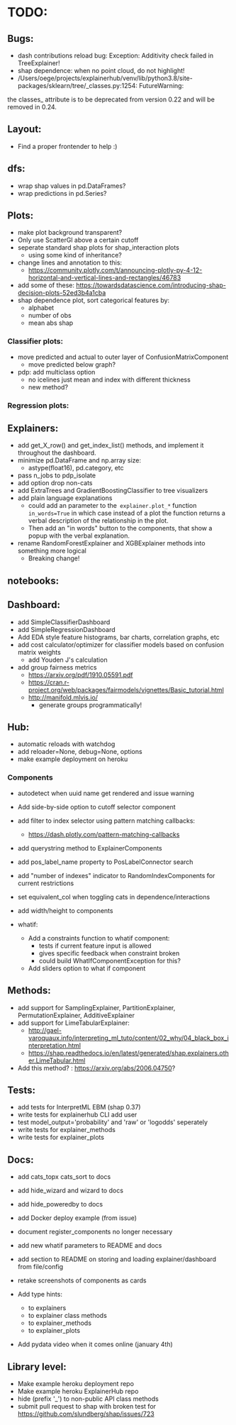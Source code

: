 
# TODO:


## Bugs:
- dash contributions reload bug: Exception: Additivity check failed in TreeExplainer!
- shap dependence: when no point cloud, do not highlight!
- /Users/oege/projects/explainerhub/venv/lib/python3.8/site-packages/sklearn/tree/_classes.py:1254: FutureWarning:

the classes_ attribute is to be deprecated from version 0.22 and will be removed in 0.24.

## Layout:
- Find a proper frontender to help :)

## dfs:
- wrap shap values in pd.DataFrames?
- wrap predictions in pd.Series?

## Plots:
- make plot background transparent?
- Only use ScatterGl above a certain cutoff
- seperate standard shap plots for shap_interaction plots 
    - using some kind of inheritance?
- change lines and annotation to this:
    - https://community.plotly.com/t/announcing-plotly-py-4-12-horizontal-and-vertical-lines-and-rectangles/46783
- add some of these:
    https://towardsdatascience.com/introducing-shap-decision-plots-52ed3b4a1cba
- shap dependence plot, sort categorical features by:
    - alphabet
    - number of obs
    - mean abs shap

### Classifier plots:
- move predicted and actual to outer layer of ConfusionMatrixComponent
    - move predicted below graph?
- pdp: add multiclass option
    - no icelines just mean and index with different thickness
    - new method?

### Regression plots:



## Explainers:
- add get_X_row() and get_index_list() methods, and implement it throughout the dashboard.
- minimize pd.DataFrame and np.array size:
    - astype(float16), pd.category, etc
- pass n_jobs to pdp_isolate
- add option drop non-cats
- add ExtraTrees and GradientBoostingClassifier to tree visualizers
- add plain language explanations
    - could add an parameter to the` explainer.plot_*` function  `in_words=True` in which 
        case instead of a plot the function returns a verbal description of the 
        relationship in the plot.
    - Then add an "in words" button to the components, that show a popup with
        the verbal explanation.
- rename RandomForestExplainer and XGBExplainer methods into something more logical
    - Breaking change!


## notebooks:


## Dashboard:
- add SimpleClassifierDashboard
- add SimpleRegressionDashboard
- Add EDA style feature histograms, bar charts, correlation graphs, etc
- add cost calculator/optimizer for classifier models based on confusion matrix weights
    - add Youden J's calculation
- add group fairness metrics
    - https://arxiv.org/pdf/1910.05591.pdf
    - https://cran.r-project.org/web/packages/fairmodels/vignettes/Basic_tutorial.html
    - http://manifold.mlvis.io/
        - generate groups programmatically!

## Hub:
- automatic reloads with watchdog
- add reloader=None, debug=None, options
- make example deployment on heroku


### Components
- autodetect when uuid name get rendered and issue warning

- Add side-by-side option to cutoff selector component
- add filter to index selector using pattern matching callbacks:
    - https://dash.plotly.com/pattern-matching-callbacks
- add querystring method to ExplainerComponents
- add pos_label_name property to PosLabelConnector search
- add "number of indexes" indicator to RandomIndexComponents for current restrictions
- set equivalent_col when toggling cats in dependence/interactions

- add width/height to components
- whatif:
    - Add a constraints function to whatif component:
        - tests if current feature input is allowed
        - gives specific feedback when constraint broken
        - could build WhatIfComponentException for this?
    - Add sliders option to what if component


## Methods:
- add support for SamplingExplainer, PartitionExplainer, PermutationExplainer, AdditiveExplainer
- add support for LimeTabularExplainer:
    - http://gael-varoquaux.info/interpreting_ml_tuto/content/02_why/04_black_box_interpretation.html
    - https://shap.readthedocs.io/en/latest/generated/shap.explainers.other.LimeTabular.html
- Add this method? : https://arxiv.org/abs/2006.04750?

## Tests:
- add tests for InterpretML EBM (shap 0.37)
- write tests for explainerhub CLI add user
- test model_output='probability' and 'raw' or 'logodds' seperately
- write tests for explainer_methods
- write tests for explainer_plots

## Docs:
- add cats_topx cats_sort to docs
- add hide_wizard and wizard to docs
- add hide_poweredby to docs
- add Docker deploy example (from issue)
- document register_components no longer necessary
- add new whatif parameters to README and docs
- add section to README on storing and loading explainer/dashboard from file/config

- retake screenshots of components as cards
- Add type hints:
    - to explainers
    - to explainer class methods
    - to explainer_methods
    - to explainer_plots
- Add pydata video when it comes online (january 4th)


## Library level:
- Make example heroku deployment repo
- Make example heroku ExplainerHub repo
- hide (prefix '_') to non-public API class methods
- submit pull request to shap with broken test for 
    https://github.com/slundberg/shap/issues/723

